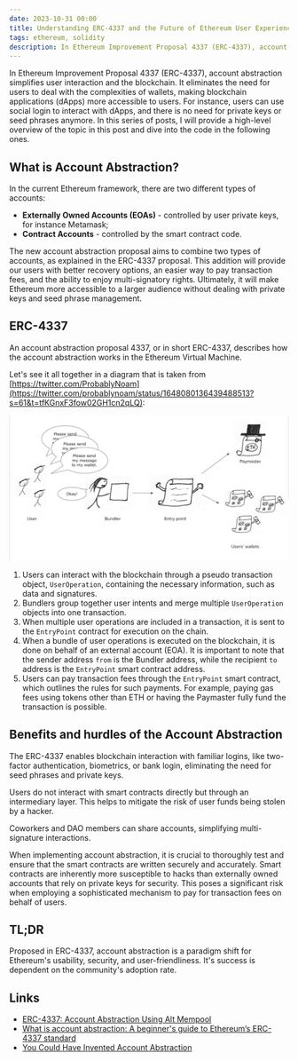 ```yaml
---
date: 2023-10-31 00:00
title: Understanding ERC-4337 and the Future of Ethereum User Experience: Account Abstraction
tags: ethereum, solidity
description: In Ethereum Improvement Proposal 4337 (ERC-4337), account abstraction simplifies user interaction and the blockchain. It eliminates the need for users to deal with the complexities of wallets, making blockchain applications (dApps) more accessible to users. For instance, users can use social login to interact with dApps, and there is no need for private keys or seed phrases anymore. In this series of posts, I will provide a high-level overview of the topic in this post and dive into the code in the following ones.
---
```


In Ethereum Improvement Proposal 4337 (ERC-4337), account abstraction simplifies user interaction and the blockchain. It eliminates the need for users to deal with the complexities of wallets, making blockchain applications (dApps) more accessible to users. For instance, users can use social login to interact with dApps, and there is no need for private keys or seed phrases anymore. In this series of posts, I will provide a high-level overview of the topic in this post and dive into the code in the following ones.

## What is Account Abstraction?

In the current Ethereum framework, there are two different types of accounts:

* **Externally Owned Accounts (EOAs)** - controlled by user private keys, for instance Metamask;
* **Contract Accounts** - controlled by the smart contract code.

The new account abstraction proposal aims to combine two types of accounts, as explained in the ERC-4337 proposal. This addition will provide our users with better recovery options, an easier way to pay transaction fees, and the ability to enjoy multi-signatory rights. Ultimately, it will make Ethereum more accessible to a larger audience without dealing with private keys and seed phrase management.

## ERC-4337

An account abstraction proposal 4337, or in short ERC-4337, describes how the account abstraction works in the Ethereum Virtual Machine.

Let's see it all together in a diagram that is taken from [https://twitter.com/ProbablyNoam](https://twitter.com/probablynoam/status/1648080136439488513?s=61&t=tfKGnxF3fow02GH1cn2qLQ):

![ERC-4337](/assets/account-abstraction/account-abstraction.png)

1. Users can interact with the blockchain through a pseudo transaction object, `UserOperation`, containing the necessary information, such as data and signatures.
2. Bundlers group together user intents and merge multiple `UserOperation` objects into one transaction.
3. When multiple user operations are included in a transaction, it is sent to the `EntryPoint` contract for execution on the chain.
4. When a bundle of user operations is executed on the blockchain, it is done on behalf of an external account (EOA). It is important to note that the sender address `from` is the Bundler address, while the recipient `to` address is the `EntryPoint` smart contract address.
5. Users can pay transaction fees through the `EntryPoint` smart contract, which outlines the rules for such payments. For example, paying gas fees using tokens other than ETH or having the Paymaster fully fund the transaction is possible.

## Benefits and hurdles of the Account Abstraction

The ERC-4337 enables blockchain interaction with familiar logins, like two-factor authentication, biometrics, or bank login, eliminating the need for seed phrases and private keys.

Users do not interact with smart contracts directly but through an intermediary layer. This helps to mitigate the risk of user funds being stolen by a hacker.

Coworkers and DAO members can share accounts, simplifying multi-signature interactions.

When implementing account abstraction, it is crucial to thoroughly test and ensure that the smart contracts are written securely and accurately. Smart contracts are inherently more susceptible to hacks than externally owned accounts that rely on private keys for security. This poses a significant risk when employing a sophisticated mechanism to pay for transaction fees on behalf of users.

## TL;DR

Proposed in ERC-4337, account abstraction is a paradigm shift for Ethereum's usability, security, and user-friendliness. It's success is dependent on the community's adoption rate.

## Links

- [ERC-4337: Account Abstraction Using Alt Mempool](https://eips.ethereum.org/EIPS/eip-4337)
- [What is account abstraction: A beginner's guide to Ethereum’s ERC-4337 standard](https://cointelegraph.com/learn/account-abstraction-guide-to-ethereums-erc-4337-standard)
- [You Could Have Invented Account Abstraction](https://www.alchemy.com/blog/account-abstraction)
